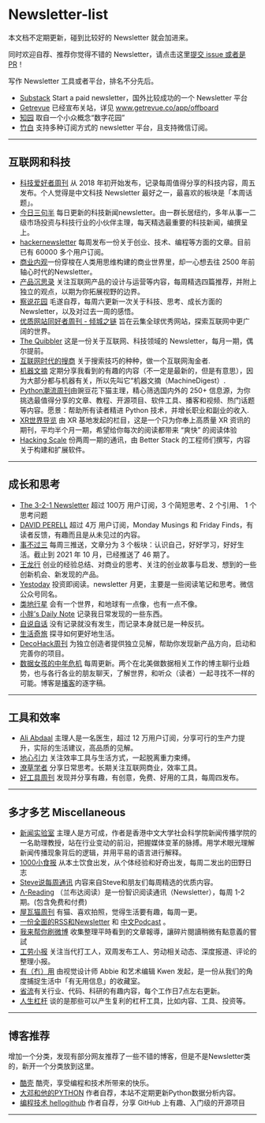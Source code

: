 # Newsletter-list


本文档不定期更新，碰到比较好的 Newsletter 就会加进来。

同时欢迎自荐、推荐你觉得不错的 Newsletter，请点击这里[提交 issue 或者是 PR](https://github.com/chasays/newsletter-list/issues)！

写作 Newsletter 工具或者平台，排名不分先后。
- [Substack](https://substack.com/) Start a paid newsletter，国外比较成功的一个 Newsletter 平台
- [Getrevue](https://www.getrevue.co/) 已经宣布关站，详见 www.getrevue.co/app/offboard
- [知园](https://zhiy.cc/) 取自一个小众概念“数字花园”
- [竹白](https://zhubai.love/) 支持多种订阅方式的 newsletter 平台，且支持微信订阅。
---

## 互联网和科技
- [科技爱好者周刊](https://github.com/ruanyf/weekly) 从 2018 年初开始发布，记录每周值得分享的科技内容，周五发布。个人觉得是中文科技 Newsletter 最好之一，最喜欢的板块是「本周话题」。
- [今日三句半](https://www.threenhalf.com/) 每日更新的科技新闻newsletter。由一群长居纽约，多年从事一二级市场投资与科技行业的小伙伴主理，每天精选最重要的科技新闻，编撰呈上。
- [hackernewsletter](https://hackernewsletter.com/) 每周发布一份关于创业、技术、编程等方面的文章。目前已有 60000 多个用户订阅。
- [商业内观](https://if.zoepi.online)一份穿梭在人类用思维构建的商业世界里，却一心想去往 2500 年前轴心时代的Newsletter。
- [产品沉思录](https://index.pmthinking.com) 关注互联网产品的设计与运营等内容，每周精选四篇推荐，并附上独立的观点，以期为你拓展视野的边界。
- [察说花园](https://chasays.zhubai.love/) 毛遂自荐，每周六更新一次关于科技、思考、成长方面的 Newsletter，以及对过去一周的感悟。
- [优质网站同好者周刊 - 倾城之链](https://github.com/nicejade/nicelinks-weekly) 旨在云集全球优秀网站，探索互联网中更广阔的世界。
- [The Quibbler](https://thequibbler.zhubai.love/) 这是一份关于互联网、科技领域的 Newsletter，每月一期，偶尔提前。
- [互联网时代的搜商](https://search.zhubai.love/) 关于搜索技巧的种种，做一个互联网淘金者.
- [机器文摘](https://niupitools.zhubai.love/) 定期分享我看到的有趣的内容（不一定是最新的，但是有意思），因为大部分都与机器有关，所以先叫它“机器文摘（MachineDigest）.
- [Python潮流周刊](https://pythoncat.substack.com)由豌豆花下猫主理，精心筛选国内外的 250+ 信息源，为你挑选最值得分享的文章、教程、开源项目、软件工具、播客和视频、热门话题等内容。愿景：帮助所有读者精进 Python 技术，并增长职业和副业的收入.
- [XR世界导览](https://xreality.zone/zh/tags/newsletter/) 由 XR 基地发起的栏目，这是一个只为你奉上高质量 XR 资讯的期刊，平均半个月一期，希望给你每次的阅读都带来 “爽快” 的阅读体验
- [Hacking Scale](https://newsletter.betterstack.com/) 份两周一期的通讯，由 Better Stack 的工程师们撰写，内容关于构建和扩展软件。

---
## 成长和思考

- [The 3-2-1 Newsletter](https://jamesclear.com/3-2-1) 超过 100万 用户订阅，3 个简短思考、2 个引用、 1 个思考问题
- [DAVID PERELL](https://perell.com/newsletter/) 超过 4万 用户订阅，Monday Musings 和 Friday Finds，有读者反馈，有趣而且是从未见过的内容。
- [事不过三](http://via.zhubai.love/) 每周三推送，文章分为 3 个板块：认识自己，好好学习，好好生活。截止到 2021 年 10 月，已经推送了 46 期了。
- [王龙行](https://zhiy.cc/long) 创业的经验总结、对商业的思考、关注的创业故事与启发、想到的一些创新机会、新发现的产品。
- [Yestoday](https://yestoday.zhubai.love/) 投资即阅读。newsletter 月更，主要是一些阅读笔记和思考。微信公众号同名。
- [类地行星](https://www.yuque.com/aiyouzhanglei/ldxx) 会有一个世界，和地球有一点像，也有一点不像。
- [小胖’s Daily Note](http://littlefat.cn/) 记录我日常发现的一些东西。	
- [自说自话](https://landisland.zhubai.love/)	没有记录就没有发生，而记录本身就已是一种反抗。	
- [生活奇旅](https://weichen.blog/22/) 探寻如何更好地生活。
- [DecoHack周刊](https://decohack.zhubai.love/) 为独立创造者提供独立见解，帮助你发现新产品方向，启动和完善你的项目。
- [数据女孩的中年危机](https://stellaxamy.substack.com/) 每周更新。两个在北美做数据相关工作的博主聊行业趋势，也与各行各业的朋友聊天，了解世界，和听众（读者）一起寻找不一样的可能。博客是[播客](https://open.firstory.me/user/stellaxamy/platforms)的逐字稿。


---
## 工具和效率

- [Ali Abdaal](https://aliabdaal.com/newsletter/) 主理人是一名医生，超过 12 万用户订阅，分享可行的生产力提升，实际的生活建议，高品质的见解。
- [地心引力](https://walnut.hedwig.pub/) 关注效率工具与生活方式，一起脱离重力束缚。
- [潦草学者](https://zhiy.cc/messy) 分享日常思考。长期关注互联网商业，效率工具。
- [好工具周刊](https://discuss-cn.bestxtools.com/t/weekly) 发现并分享有趣，有创意，免费、好用的工具，每周四发布。



---
##  多才多艺 Miscellaneous

- [新闻实验室](http://newslab.info/) 主理人是方可成，作者是香港中文大学社会科学院新闻传播学院的一名助理教授，站在行业变动的前沿，把握媒体变革的脉搏。用学术眼光理解新闻传播现象背后的逻辑，并用平易的语言进行解释。
- [1000小食报](https://young.zhubai.love/) 从本土饮食出发，从个体经验和好奇出发，每周二发出的田野日志
- [Steve说每周通讯](https://steve.hedwig.pub/) 内容来自Steve和朋友们每周精选的优质内容。
- [Λ-Reading](https://www.notion.so/rizi/Reading-d77be691eb244db0b8add646b6ef7f3b) （兰布达阅读）是一份智识阅读通讯（Newsletter），每周 1-2 期。(包含免费和付费)
- [屋瓦猫周刊](https://www.yuque.com/liushuaiiu/cat) 有猫、喜欢拍照，觉得生活要有趣，每周一更。
- [一份全面的RSS和Newsletter](https://github.com/alaskasquirrel/Email-newsletter-RSS) 和 [中文Podcast](https://github.com/alaskasquirrel/Chinese-Podcasts) 。
- [我来帮你刷微博](https://papyrus.so/@kqh)  收集整理平時看到的文章報導，讓碎片閱讀稍微有點意義的嘗試
- [工劳小报](https://newsletter.laborinfocn.com/) 关注当代打工人，双周发布工人、劳动相关动态、深度报道、评论的整理小报。
- [有（冇）用](https://usefulness.zhubai.love/) 由视觉设计师 Abbie 和艺术编辑 Kwen 发起，是一份从我们的角度捕捉生活中「有无用信息」的收藏室。
- [省流](https://shengliu.substack.com/)有关行业、代码、科研的有趣内容，每个工作日7点左右更新。
- [人生杠杆](https://arthurxiao.beehiiv.com/) 谈的是那些可以产生复利的杠杆工具，比如内容、工具、投资等。
---

## 博客推荐

增加一个分类，发现有部分网友推荐了一些不错的博客，但是不是Newsletter类的，新开一个分类放到这里。

- [酷壳](https://www.coolshell.cn/) 酷壳，享受编程和技术所带来的快乐。
- [大邓和他的PYTHON](https://hidadeng.github.io/blog/) 作者自荐，本站不定期更新Python数据分析内容。
- [编程技术 hellogithub](https://hellogithub.com/) 作者自荐，分享 GitHub 上有趣、入门级的开源项目 


---




